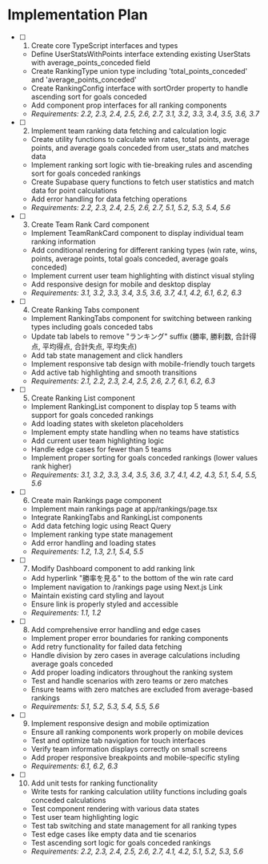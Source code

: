 # Implementation Plan

- [ ] 1. Create core TypeScript interfaces and types
  - Define UserStatsWithPoints interface extending existing UserStats with average_points_conceded field
  - Create RankingType union type including 'total_points_conceded' and 'average_points_conceded'
  - Create RankingConfig interface with sortOrder property to handle ascending sort for goals conceded
  - Add component prop interfaces for all ranking components
  - _Requirements: 2.2, 2.3, 2.4, 2.5, 2.6, 2.7, 3.1, 3.2, 3.3, 3.4, 3.5, 3.6, 3.7_

- [ ] 2. Implement team ranking data fetching and calculation logic
  - Create utility functions to calculate win rates, total points, average points, and average goals conceded from user_stats and matches data
  - Implement ranking sort logic with tie-breaking rules and ascending sort for goals conceded rankings
  - Create Supabase query functions to fetch user statistics and match data for point calculations
  - Add error handling for data fetching operations
  - _Requirements: 2.2, 2.3, 2.4, 2.5, 2.6, 2.7, 5.1, 5.2, 5.3, 5.4, 5.6_

- [ ] 3. Create Team Rank Card component
  - Implement TeamRankCard component to display individual team ranking information
  - Add conditional rendering for different ranking types (win rate, wins, points, average points, total goals conceded, average goals conceded)
  - Implement current user team highlighting with distinct visual styling
  - Add responsive design for mobile and desktop display
  - _Requirements: 3.1, 3.2, 3.3, 3.4, 3.5, 3.6, 3.7, 4.1, 4.2, 6.1, 6.2, 6.3_

- [ ] 4. Create Ranking Tabs component
  - Implement RankingTabs component for switching between ranking types including goals conceded tabs
  - Update tab labels to remove "ランキング" suffix (勝率, 勝利数, 合計得点, 平均得点, 合計失点, 平均失点)
  - Add tab state management and click handlers
  - Implement responsive tab design with mobile-friendly touch targets
  - Add active tab highlighting and smooth transitions
  - _Requirements: 2.1, 2.2, 2.3, 2.4, 2.5, 2.6, 2.7, 6.1, 6.2, 6.3_

- [ ] 5. Create Ranking List component
  - Implement RankingList component to display top 5 teams with support for goals conceded rankings
  - Add loading states with skeleton placeholders
  - Implement empty state handling when no teams have statistics
  - Add current user team highlighting logic
  - Handle edge cases for fewer than 5 teams
  - Implement proper sorting for goals conceded rankings (lower values rank higher)
  - _Requirements: 3.1, 3.2, 3.3, 3.4, 3.5, 3.6, 3.7, 4.1, 4.2, 4.3, 5.1, 5.4, 5.5, 5.6_

- [ ] 6. Create main Rankings page component
  - Implement main rankings page at app/rankings/page.tsx
  - Integrate RankingTabs and RankingList components
  - Add data fetching logic using React Query
  - Implement ranking type state management
  - Add error handling and loading states
  - _Requirements: 1.2, 1.3, 2.1, 5.4, 5.5_

- [ ] 7. Modify Dashboard component to add ranking link
  - Add hyperlink "勝率を見る" to the bottom of the win rate card
  - Implement navigation to /rankings page using Next.js Link
  - Maintain existing card styling and layout
  - Ensure link is properly styled and accessible
  - _Requirements: 1.1, 1.2_

- [ ] 8. Add comprehensive error handling and edge cases
  - Implement proper error boundaries for ranking components
  - Add retry functionality for failed data fetching
  - Handle division by zero cases in average calculations including average goals conceded
  - Add proper loading indicators throughout the ranking system
  - Test and handle scenarios with zero teams or zero matches
  - Ensure teams with zero matches are excluded from average-based rankings
  - _Requirements: 5.1, 5.2, 5.3, 5.4, 5.5, 5.6_

- [ ] 9. Implement responsive design and mobile optimization
  - Ensure all ranking components work properly on mobile devices
  - Test and optimize tab navigation for touch interfaces
  - Verify team information displays correctly on small screens
  - Add proper responsive breakpoints and mobile-specific styling
  - _Requirements: 6.1, 6.2, 6.3_

- [ ] 10. Add unit tests for ranking functionality
  - Write tests for ranking calculation utility functions including goals conceded calculations
  - Test component rendering with various data states
  - Test user team highlighting logic
  - Test tab switching and state management for all ranking types
  - Test edge cases like empty data and tie scenarios
  - Test ascending sort logic for goals conceded rankings
  - _Requirements: 2.2, 2.3, 2.4, 2.5, 2.6, 2.7, 4.1, 4.2, 5.1, 5.2, 5.3, 5.6_